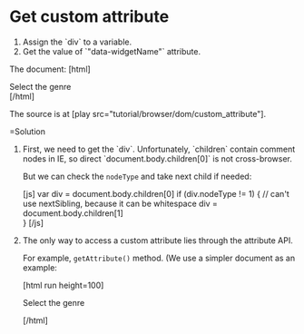 
# Get custom attribute 

<ol>
<li>Assign the `div` to a variable.</li>
<li>Get the value of `"data-widgetName"` attribute.</li>
</ol>

The document:
[html]
<body>

  <!-- hello world! don't remove me.-->

  <div data-widgetName="menu">Select the genre</div>  

  <script>/* ... */</script>
</body>
[/html]

The source is at [play src="tutorial/browser/dom/custom_attribute"].


=Solution

<ol>
<li>
First, we need to get the `div`. Unfortunately, `children` contain comment nodes in IE, so direct `document.body.children[0]` is not cross-browser.

But we can check the `nodeType` and take next child if needed:

[js]
var div = document.body.children[0]
if (div.nodeType != 1) {
  // can't use nextSibling, because it can be whitespace
  div = document.body.children[1]  
}
[/js]
</li>
<li>
The only way to access a custom attribute lies through the attribute API.

For example, `getAttribute()` method. (We use a simpler document as an example:

[html run height=100]
<div data-widgetName="menu">Select the genre</div>

<script>
var div = document.body.children[0]

alert( div.getAttribute('data-widgetName') )  // "menu"
</script>
[/html]

</li>
</ol>


